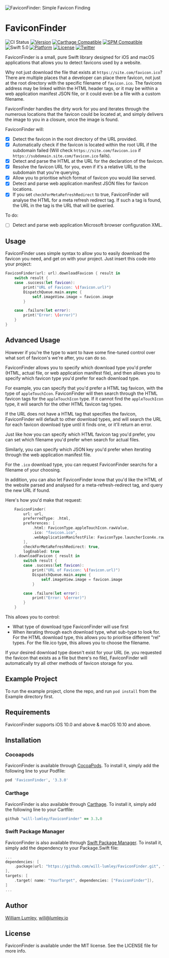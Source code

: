 ![FaviconFinder: Simple Favicon Finding](https://raw.githubusercontent.com/will-lumley/FaviconFinder/main/FaviconFinder.png)

# FaviconFinder

![CI Status](https://github.com/will-lumley/FaviconFinder/actions/workflows/BuildTests.yml/badge.svg?branch=main)
[![Version](https://img.shields.io/cocoapods/v/FaviconFinder.svg?style=flat)](https://cocoapods.org/pods/FaviconFinder)
[![Carthage Compatible](https://img.shields.io/badge/Carthage-compatible-4BC51D.svg?style=flat)](https://github.com/Carthage/Carthage)
[![SPM Compatible](https://img.shields.io/badge/SPM-compatible-4BC51D.svg?style=flat)](https://github.com/apple/swift-package-manager)
![Swift 5.0](https://img.shields.io/badge/Swift-5.0-orange.svg)
[![Platform](https://img.shields.io/cocoapods/p/FaviconFinder.svg?style=flat)](https://cocoapods.org/pods/FaviconFinder)
[![License](https://img.shields.io/cocoapods/l/FaviconFinder.svg?style=flat)](https://cocoapods.org/pods/FaviconFinder)
[![Twitter](https://img.shields.io/badge/twitter-@wlumley95-blue.svg?style=flat)](https://twitter.com/wlumley95)

FaviconFinder is a small, pure Swift library designed for iOS and macOS applications that allows you to detect favicons used by a website.

Why not just download the file that exists at `https://site.com/favicon.ico`? There are multiple places that a developer can place there favicon, not just at the root directory with the specific filename of `favicon.ico`. The favicons address may be linked within the HTML header tags, or it may be within a web application manifest JSON file, or it could even be a file with a custom filename.

FaviconFinder handles the dirty work for you and iterates through the numerous locations that the favicon could be located at, and simply delivers the image to you in a closure, once the image is found.


FaviconFinder will:
- [x] Detect the favicon in the root directory of the URL provided.
- [x] Automatically check if the favicon is located within the root URL if the subdomain failed (Will check `https://site.com/favicon.ico` if `https://subdomain.site.com/favicon.ico` fails).
- [x] Detect and parse the HTML at the URL for the declaration of the favicon.
- [x] Resolve the favicon URL for you, even if it's a relative URL to the subdomain that you're querying.
- [x] Allow you to prioritise which format of favicon you would like served.
- [x] Detect and parse web application manifest JSON files for favicon locations.
- [x] If you set `checkForMetaRefreshRedirect` to true, FaviconFinder will analyse the HTML for a meta refresh redirect tag. If such a tag is found, the URL in the tag is the URL that will be queried.

To do:
- [ ] Detect and parse web application Microsoft browser configuration XML.

## Usage

FaviconFinder uses simple syntax to allow you to easily download the favicon you need, and get on with your project. Just insert this code into your project:
```swift
FaviconFinder(url: url).downloadFavicon { result in
    switch result {
    case .success(let favicon):
        print("URL of Favicon: \(favicon.url)")
        DispatchQueue.main.async {
            self.imageView.image = favicon.image
        }

    case .failure(let error):
        print("Error: \(error)")
    }
}
```

## Advanced Usage

However if you're the type to want to have some fine-tuned control over what sort of favicon's we're after, you can do so.

FaviconFinder allows you to specify which download type you'd prefer (HTML, actual file, or web application manifest file), and then allows you to specify which favicon type you'd prefer for each download type.

For example, you can specify that you'd prefer a HTML tag favicon, with the type of `appleTouchIcon`. FaviconFinder will then search through the HTML favicon tags for the `appleTouchIcon` type. If it cannot find the `appleTouchIcon` type, it will search for the other HTML favicon tag types.   

If the URL does not have a HTML tag that specifies the favicon, FaviconFinder will default to other download types, and will search the URL for each favicon download type until it finds one, or it'll return an error. 

Just like how you can specify which HTML favicon tag you'd prefer, you can set which filename you'd prefer when search for actual files. 

Similarly, you can specify which JSON key you'd prefer when iterating through the web application manifest file. 


For the `.ico` download type, you can request FaviconFinder searchs for a filename of your choosing.

In addition, you can also let FaviconFinder know that you'd like the HTML of the website parsed and analysed for a meta-refresh-redirect tag, and query the new URL if found.

Here's how you'd make that request:

```swift
    FaviconFinder(
        url: url, 
        preferredType: .html, 
        preferences: [
            .html: FaviconType.appleTouchIcon.rawValue,
            .ico: "favicon.ico",
            .webApplicationManifestFile: FaviconType.launcherIcon4x.rawValue
        ],
        checkForMetaRefreshRedirect: true,
        logEnabled: true
    ).downloadFavicon { result in
        switch result {
        case .success(let favicon):
            print("URL of Favicon: \(favicon.url)")
            DispatchQueue.main.async {
                self.imageView.image = favicon.image
            }

        case .failure(let error):
            print("Error: \(error)")
        }
    }
```

This allows you to control:
- What type of download type FaviconFinder will use first
- When iterating through each download type, what sub-type to look for. For the HTML download type, this allows you to prioritise different "rel" types. For the file.ico type, this allows you to choose the filename.

If your desired download type doesn't exist for your URL (ie. you requested the favicon that exists as a file but there's no file), FaviconFinder will automatically try all other methods of favicon storage for you. 

## Example Project

To run the example project, clone the repo, and run `pod install` from the Example directory first.

## Requirements

FaviconFinder supports iOS 10.0 and above & macOS 10.10 and above.

## Installation

### Cocoapods
FaviconFinder is available through [CocoaPods](http://cocoapods.org). To install
it, simply add the following line to your Podfile:

```ruby
pod 'FaviconFinder', '3.3.0'
```

### Carthage
FaviconFinder is also available through [Carthage](https://github.com/Carthage/Carthage). To install
it, simply add the following line to your Cartfile:

```ruby
github "will-lumley/FaviconFinder" == 3.3.0
```

### Swift Package Manager
FaviconFinder is also available through [Swift Package Manager](https://github.com/apple/swift-package-manager). 
To install it, simply add the dependency to your Package.Swift file:

```swift
...
dependencies: [
    .package(url: "https://github.com/will-lumley/FaviconFinder.git", from: "3.3.0"),
],
targets: [
    .target( name: "YourTarget", dependencies: ["FaviconFinder"]),
]
...
```
## Author

[William Lumley](https://lumley.io/), will@lumley.io

## License

FaviconFinder is available under the MIT license. See the LICENSE file for more info.

